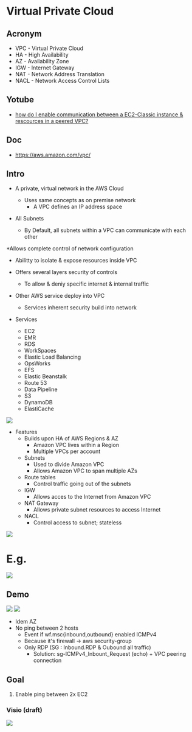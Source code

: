 # Virtual Private Cloud 

## Acronym
* VPC - Virtual Private Cloud
* HA - High Availability
* AZ - Availability Zone
* IGW - Internet Gateway
* NAT - Network Address Translation
* NACL - Network Access Control Lists

## Yotube
* [how do I enable communication between a EC2-Classic instance & rescources in a peered VPC?](https://www.youtube.com/watch?v=8idAaDMHHHY)

## Doc
* https://aws.amazon.com/vpc/

## Intro
* A private, virtual network in the AWS Cloud
  * Uses same concepts as on premise network 
    * A VPC defines an IP address space

* All Subnets 
  * By Default, all subnets within a VPC can communicate with each other

*Allows complete control of network configuration
  * Abilitty to isolate & expose resources inside VPC
  
* Offers several layers security of controls 
    * To allow & deniy specific internet & internal traffic

* Other AWS service deploy into VPC
    * Services inherent security build into network
    
* Services
  * EC2
  * EMR
  * RDS
  * WorkSpaces
  * Elastic Load Balancing
  * OpsWorks 
  * EFS
  * Elastic Beanstalk
  * Route 53
  * Data Pipeline
  * S3
  * DynamoDB
  * ElastiCache
  
[<img src="https://i.imgur.com/ayNQjoh.png">](https://i.imgur.com/ayNQjoh.png)

* Features
  * Builds upon HA of AWS Regions & AZ
    * Amazon VPC lives within a Region
    * Multiple VPCs per account
  * Subnets
    * Used to divide Amazon VPC
    * Allows Amazon VPC to span multiple AZs
  * Route tables
    * Control traffic going out of the subnets
  * IGW
    * Allows acces to the Internet from Amazon VPC
  * NAT Gateway
    * Allows private subnet resources to access Internet
  * NACL
    * Control access to subnet; stateless

[<img src="https://i.imgur.com/q0tQO4l.png">](https://i.imgur.com/q0tQO4l.png)

# E.g.
[<img src="https://i.imgur.com/n4M5BDJ.png">](https://i.imgur.com/n4M5BDJ.png)

## Demo
[<img src="https://i.imgur.com/l4oLe11.png">](https://i.imgur.com/l4oLe11.png)
[<img src="https://i.imgur.com/b7u7yjJ.png">](https://i.imgur.com/b7u7yjJ.png)
* Idem AZ
* No ping between 2 hosts
  * Event if wf.msc\{inbound,outbound} enabled ICMPv4
   * Because it's firewall -> aws security-group
    * Only RDP (SG : Inbound.RDP & Oubound all traffic)
      * Solution: sg-ICMPv4_Inbount_Request (echo) + VPC peering connection

## Goal
1) Enable ping between 2x EC2

### Visio (draft)
[<img src="https://i.imgur.com/hTeLcqI.png">](https://i.imgur.com/hTeLcqI.png)
